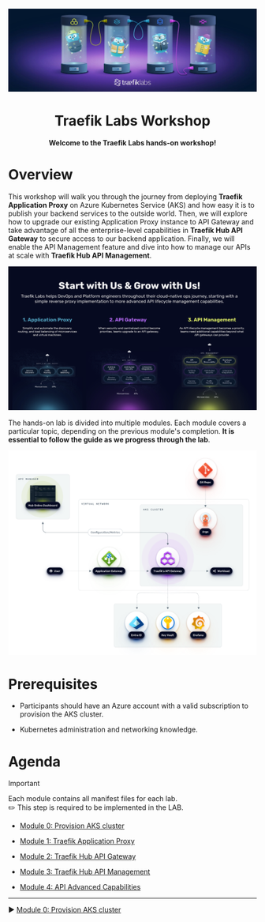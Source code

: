 ![traefiklabs](media/traefiklabs.jpeg)

<h1 align=center>Traefik Labs Workshop</h1>

<p align=center><b>Welcome to the Traefik Labs hands-on workshop!</b></p>

# Overview

This workshop will walk you through the journey from deploying <b>Traefik Application Proxy</b> on Azure Kubernetes Service (AKS) and how easy it is to publish your backend services to the outside world. Then, we will explore how to upgrade our existing Application Proxy instance to API Gateway and take advantage of all the enterprise-level capabilities in <b>Traefik Hub API Gateway</b> to secure access to our backend application. Finally, we will enable the API Management feature and dive into how to manage our APIs at scale with <b>Traefik Hub API Management</b>.

![traefik-journey](media/journey.png)

The hands-on lab is divided into multiple modules. Each module covers a particular topic, depending on the previous module's completion. **It is essential to follow the guide as we progress through the lab**.   

![AKS-Hub](media/Diagram.png)

# Prerequisites

- Participants should have an Azure account with a valid subscription to provision the AKS cluster. 

- Kubernetes administration and networking knowledge. 

# Agenda

> [!IMPORTANT]     
> Each module contains all manifest files for each lab.             
> :pencil2: This step is required to be implemented in the LAB.

- [Module 0: Provision AKS cluster](module-0/readme.md)

- [Module 1: Traefik Application Proxy](module-1/readme.md)

- [Module 2: Traefik Hub API Gateway](module-2/readme.md)

- [Module 3: Traefik Hub API Management](module-3/readme.md)

- [Module 4: API Advanced Capabilities](module-4/readme.md)

------
:arrow_forward: [Module 0: Provision AKS cluster](module-0/readme.md)
